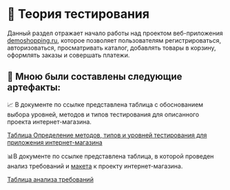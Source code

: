 # 📁 Теория тестирования

Данный раздел отражает начало работы над проектом веб-приложения [demoshopping.ru](https://demoshopping.ru/),
которое позволяет пользователям регистрироваться, авторизоваться, просматривать каталог, добавлять товары в корзину, оформлять заказы и совершать платежи.

## 📌 Мною были составлены следующие артефакты: 

📈 В документе по ссылке представлена таблица с обоснованием выбора уровней, методов и типов тестирования для описанного проекта интернет-магазина.

[Таблица Определение методов, типов и уровней тестирования для приложения интернет-магазина](https://docs.google.com/spreadsheets/d/1aIwDjikMPcPAMyUY2bpv6ZqK3KGk68phTbPlvAc2yhQ
)

📊В документе по ссылке представлена таблица, в которой проведен анализ требований и [макета](https://www.figma.com/design/2T99Jt5OHPqkhe4yyoe2IC/demoshopping.ru?node-id=0-1&p=f&t=rbLs9o6ImwapWn7h-0) к проекту интернет-магазина.

[Таблица анализа требований](https://docs.google.com/spreadsheets/d/1NhQQQK-eaZMiRG_Ss4jv6EAnkLcKgQ96BpVE_91XL7Q/edit?usp=sharing)  
